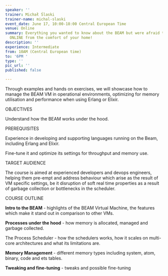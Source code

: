 ```yaml
---
speaker: ''
trainer: Michał Ślaski
trainer-name: michal-slaski
event_date: June 17, 10:00-18:00 Central European Time
venue: Online
summary: Everything you wanted to know about the BEAM but were afraid to ask - now
  ONLINE from the comfort of your home!
description: ''
experience: Intermediate
from: 10AM (Central European time)
to: '6PM '
type: ''
pic_url: ''
published: false

---
```

Through examples and hands on exercises, we will showcase how to manage the BEAM VM in operational environments, optimizing for memory utilisation and performance when using Erlang or Elixir.

OBJECTIVES

Understand how the BEAM works under the hood.

PREREQUISITES

Experience in developing and supporting languages running on the Beam, including Erlang and Elixir.

Fine-tune it and optimize its settings for throughput and memory use.

TARGET AUDIENCE

The course is aimed at experienced developers and devops engineers, helping them pre-empt and address behaviour which arise as the result of VM specific settings, be it disruption of soft real time properties as a result of garbage collection or bottlenecks in the scheduler.

COURSE OUTLINE

**Intro to the BEAM** - highlights of the BEAM Virtual Machine, the features which make it stand out in comparison to other VMs.

**Processes under the hood** - how memory is allocated, managed and garbage collected.

The Process Scheduler - how the schedulers works, how it scales on multi-core architectures and what its limitations are.

**Memory Management** - different memory types including system, atom, binary, code and ets tables.

**Tweaking and fine-tuning** - tweaks and possible fine-tuning